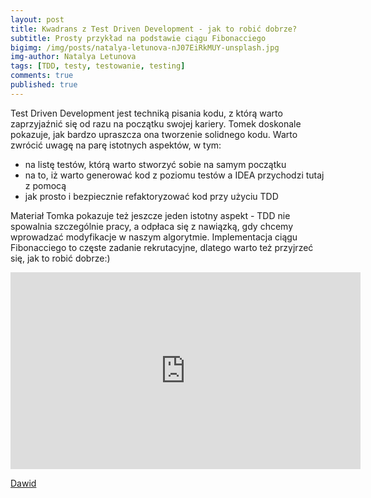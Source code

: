 ```yaml
---
layout: post
title: Kwadrans z Test Driven Development - jak to robić dobrze?
subtitle: Prosty przykład na podstawie ciągu Fibonacciego
bigimg: /img/posts/natalya-letunova-nJ07EiRkMUY-unsplash.jpg
img-author: Natalya Letunova
tags: [TDD, testy, testowanie, testing]
comments: true
published: true
---
```


Test Driven Development jest techniką pisania kodu, z którą warto zaprzyjaźnić się od razu na początku swojej kariery. Tomek doskonale pokazuje, jak bardzo upraszcza ona tworzenie solidnego kodu.
Warto zwrócić uwagę na parę istotnych aspektów, w tym:
- na listę testów, którą warto stworzyć sobie na samym początku
- na to, iż warto generować kod z poziomu testów a IDEA przychodzi tutaj z pomocą
- jak prosto i bezpiecznie refaktoryzować kod przy użyciu TDD

Materiał Tomka pokazuje też jeszcze jeden istotny aspekt - TDD nie spowalnia szczególnie pracy, a odpłaca się z nawiązką, gdy chcemy wprowadzać modyfikacje w naszym algorytmie.
Implementacja ciągu Fibonacciego to częste zadanie rekrutacyjne, dlatego warto też przyjrzeć się, jak to robić dobrze:)


<div style="text-align: center;">
    <iframe width="560" height="315" src="https://www.youtube.com/embed/yiPcPJeTbik" title="YouTube video player" frameborder="0" allow="accelerometer; autoplay; clipboard-write; encrypted-media; gyroscope; picture-in-picture" allowfullscreen></iframe>
</div>

[Dawid](https://unknownexception.eu)